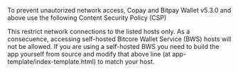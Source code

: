To prevent unautorized network access, Copay and Bitpay Wallet v5.3.0 and above use the following Content Security Policy (CSP)

  <meta http-equiv="c" content="default-src 'self' 'unsafe-eval' https://bws.bitpay.com
  https://bitpay.com https://auth.shapeshift.io https://shapeshift.io https://api.coinbase.com https://coinbase.com; 
  img-src 'self' data:; style-src 'self' 'unsafe-inline'; font-src 'self' data:">
  
This restrict network connections to the listed hosts only. As a consecuence, accessing self-hosted Bitcore Wallet Service 
(BWS) hosts will not be allowed. If you are using a self-hosted BWS you need to build the app yourself from source 
and modify that above line (at app-template/index-template.html) to match your host.
